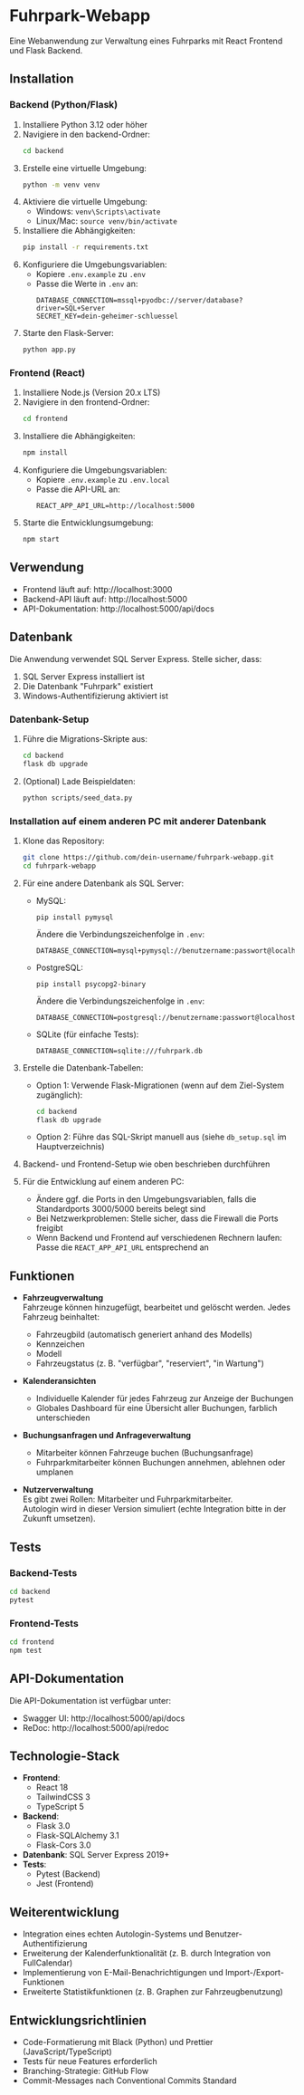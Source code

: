 # Fuhrpark-Webapp

Eine Webanwendung zur Verwaltung eines Fuhrparks mit React Frontend und Flask Backend.

## Installation

### Backend (Python/Flask)
1. Installiere Python 3.12 oder höher
2. Navigiere in den backend-Ordner:
   ```bash
   cd backend
   ```
3. Erstelle eine virtuelle Umgebung:
   ```bash
   python -m venv venv
   ```
4. Aktiviere die virtuelle Umgebung:
   - Windows: `venv\Scripts\activate`
   - Linux/Mac: `source venv/bin/activate`
5. Installiere die Abhängigkeiten:
   ```bash
   pip install -r requirements.txt
   ```
6. Konfiguriere die Umgebungsvariablen:
   - Kopiere `.env.example` zu `.env`
   - Passe die Werte in `.env` an:
     ```
     DATABASE_CONNECTION=mssql+pyodbc://server/database?driver=SQL+Server
     SECRET_KEY=dein-geheimer-schluessel
     ```
7. Starte den Flask-Server:
   ```bash
   python app.py
   ```

### Frontend (React)
1. Installiere Node.js (Version 20.x LTS)
2. Navigiere in den frontend-Ordner:
   ```bash
   cd frontend
   ```
3. Installiere die Abhängigkeiten:
   ```bash
   npm install
   ```
4. Konfiguriere die Umgebungsvariablen:
   - Kopiere `.env.example` zu `.env.local`
   - Passe die API-URL an:
     ```
     REACT_APP_API_URL=http://localhost:5000
     ```
5. Starte die Entwicklungsumgebung:
   ```bash
   npm start
   ```

## Verwendung
- Frontend läuft auf: http://localhost:3000
- Backend-API läuft auf: http://localhost:5000
- API-Dokumentation: http://localhost:5000/api/docs

## Datenbank
Die Anwendung verwendet SQL Server Express. Stelle sicher, dass:
1. SQL Server Express installiert ist
2. Die Datenbank "Fuhrpark" existiert
3. Windows-Authentifizierung aktiviert ist

### Datenbank-Setup
1. Führe die Migrations-Skripte aus:
   ```bash
   cd backend
   flask db upgrade
   ```
2. (Optional) Lade Beispieldaten:
   ```bash
   python scripts/seed_data.py
   ```

### Installation auf einem anderen PC mit anderer Datenbank
1. Klone das Repository:
   ```bash
   git clone https://github.com/dein-username/fuhrpark-webapp.git
   cd fuhrpark-webapp
   ```

2. Für eine andere Datenbank als SQL Server:
   - MySQL:
     ```
     pip install pymysql
     ```
     Ändere die Verbindungszeichenfolge in `.env`:
     ```
     DATABASE_CONNECTION=mysql+pymysql://benutzername:passwort@localhost/fuhrpark
     ```
   
   - PostgreSQL:
     ```
     pip install psycopg2-binary
     ```
     Ändere die Verbindungszeichenfolge in `.env`:
     ```
     DATABASE_CONNECTION=postgresql://benutzername:passwort@localhost/fuhrpark
     ```
   
   - SQLite (für einfache Tests):
     ```
     DATABASE_CONNECTION=sqlite:///fuhrpark.db
     ```

3. Erstelle die Datenbank-Tabellen:
   - Option 1: Verwende Flask-Migrationen (wenn auf dem Ziel-System zugänglich):
     ```bash
     cd backend
     flask db upgrade
     ```
   - Option 2: Führe das SQL-Skript manuell aus (siehe `db_setup.sql` im Hauptverzeichnis)

4. Backend- und Frontend-Setup wie oben beschrieben durchführen

5. Für die Entwicklung auf einem anderen PC:
   - Ändere ggf. die Ports in den Umgebungsvariablen, falls die Standardports 3000/5000 bereits belegt sind
   - Bei Netzwerkproblemen: Stelle sicher, dass die Firewall die Ports freigibt
   - Wenn Backend und Frontend auf verschiedenen Rechnern laufen: Passe die `REACT_APP_API_URL` entsprechend an

## Funktionen

- **Fahrzeugverwaltung**  
  Fahrzeuge können hinzugefügt, bearbeitet und gelöscht werden. Jedes Fahrzeug beinhaltet:
  - Fahrzeugbild (automatisch generiert anhand des Modells)
  - Kennzeichen
  - Modell
  - Fahrzeugstatus (z. B. "verfügbar", "reserviert", "in Wartung")

- **Kalenderansichten**  
  - Individuelle Kalender für jedes Fahrzeug zur Anzeige der Buchungen  
  - Globales Dashboard für eine Übersicht aller Buchungen, farblich unterschieden

- **Buchungsanfragen und Anfrageverwaltung**  
  - Mitarbeiter können Fahrzeuge buchen (Buchungsanfrage)  
  - Fuhrparkmitarbeiter können Buchungen annehmen, ablehnen oder umplanen

- **Nutzerverwaltung**  
  Es gibt zwei Rollen: Mitarbeiter und Fuhrparkmitarbeiter.  
  Autologin wird in dieser Version simuliert (echte Integration bitte in der Zukunft umsetzen).

## Tests

### Backend-Tests
```bash
cd backend
pytest
```

### Frontend-Tests
```bash
cd frontend
npm test
```

## API-Dokumentation
Die API-Dokumentation ist verfügbar unter:
- Swagger UI: http://localhost:5000/api/docs
- ReDoc: http://localhost:5000/api/redoc

## Technologie-Stack

- **Frontend**: 
  - React 18
  - TailwindCSS 3
  - TypeScript 5
- **Backend**: 
  - Flask 3.0
  - Flask-SQLAlchemy 3.1
  - Flask-Cors 3.0
- **Datenbank**: SQL Server Express 2019+
- **Tests**:
  - Pytest (Backend)
  - Jest (Frontend)

## Weiterentwicklung

- Integration eines echten Autologin-Systems und Benutzer-Authentifizierung
- Erweiterung der Kalenderfunktionalität (z. B. durch Integration von FullCalendar)
- Implementierung von E-Mail-Benachrichtigungen und Import-/Export-Funktionen
- Erweiterte Statistikfunktionen (z. B. Graphen zur Fahrzeugbenutzung)

## Entwicklungsrichtlinien

- Code-Formatierung mit Black (Python) und Prettier (JavaScript/TypeScript)
- Tests für neue Features erforderlich
- Branching-Strategie: GitHub Flow
- Commit-Messages nach Conventional Commits Standard 